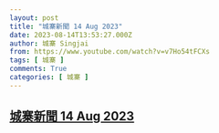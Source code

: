 ```yaml
---
layout: post
title: "城寨新聞 14 Aug 2023"
date: 2023-08-14T13:53:27.000Z
author: 城寨 Singjai
from: https://www.youtube.com/watch?v=v7Ho54tFCXs
tags: [ 城寨 ]
comments: True
categories: [ 城寨 ]
---
```

<!--1692021207000-->
[城寨新聞 14 Aug 2023](https://www.youtube.com/watch?v=v7Ho54tFCXs)
------

<div>

</div>
